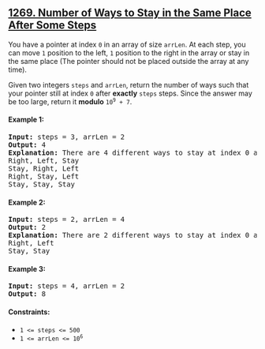 ## [1269. Number of Ways to Stay in the Same Place After Some Steps](https://leetcode.com/problems/number-of-ways-to-stay-in-the-same-place-after-some-steps/)

You have a pointer at index `0` in an array of size `arrLen`. At each step, you can move `1` position to the left, `1` position to the right in the array or stay in the same place (The pointer should not be placed outside the array at any time).

Given two integers `steps` and `arrLen`, return the number of ways such that your pointer still at index `0` after **exactly** `steps` steps. Since the answer may be too large, return it **modulo** <code>10<sup>9</sup> + 7</code>.

#### Example 1:

<pre>
<strong>Input:</strong> steps = 3, arrLen = 2
<strong>Output:</strong> 4
<strong>Explanation:</strong> There are 4 different ways to stay at index 0 after 3 steps.
Right, Left, Stay
Stay, Right, Left
Right, Stay, Left
Stay, Stay, Stay
</pre>

#### Example 2:

<pre>
<strong>Input:</strong> steps = 2, arrLen = 4
<strong>Output:</strong> 2
<strong>Explanation:</strong> There are 2 different ways to stay at index 0 after 2 steps
Right, Left
Stay, Stay
</pre>

#### Example 3:

<pre>
<strong>Input:</strong> steps = 4, arrLen = 2
<strong>Output:</strong> 8
</pre>

#### Constraints:

-   `1 <= steps <= 500`
-   <code>1 <= arrLen <= 10<sup>6</sup></code>
